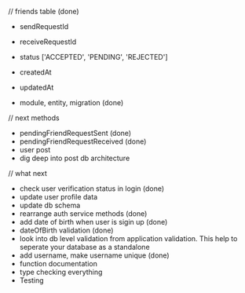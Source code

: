 // friends table (done)

- sendRequestId
- receiveRequestId
- status ['ACCEPTED', 'PENDING', 'REJECTED']
- createdAt
- updatedAt

- module, entity, migration (done)

// next methods

- pendingFriendRequestSent (done)
- pendingFriendRequestReceived (done)
- user post
- dig deep into post db architecture

// what next

- check user verification status in login (done)
- update user profile data
- update db schema
- rearrange auth service methods (done)
- add date of birth when user is sigin up (done)
- dateOfBirth validation (done)
- look into db level validation from application validation. This help to seperate your database as a standalone
- add username, make username unique (done)
- function documentation
- type checking everything
- Testing 
